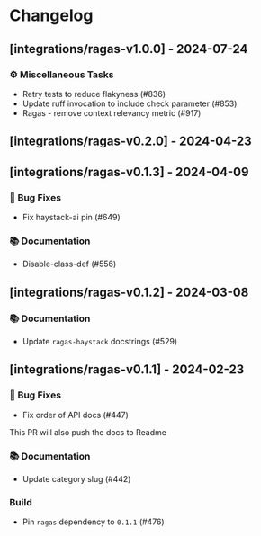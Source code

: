 # Changelog

## [integrations/ragas-v1.0.0] - 2024-07-24

### ⚙️ Miscellaneous Tasks

- Retry tests to reduce flakyness (#836)
- Update ruff invocation to include check parameter (#853)
- Ragas - remove context relevancy metric (#917)

## [integrations/ragas-v0.2.0] - 2024-04-23

## [integrations/ragas-v0.1.3] - 2024-04-09

### 🐛 Bug Fixes

- Fix haystack-ai pin (#649)



### 📚 Documentation

- Disable-class-def (#556)

## [integrations/ragas-v0.1.2] - 2024-03-08

### 📚 Documentation

- Update `ragas-haystack` docstrings (#529)

## [integrations/ragas-v0.1.1] - 2024-02-23

### 🐛 Bug Fixes

- Fix order of API docs (#447)

This PR will also push the docs to Readme

### 📚 Documentation

- Update category slug (#442)

### Build

- Pin `ragas` dependency to `0.1.1` (#476)

<!-- generated by git-cliff -->
